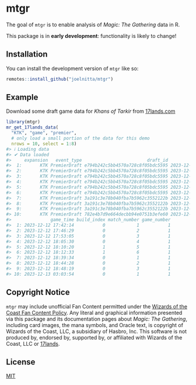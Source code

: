 
<!-- README.md is generated from README.Rmd. Please edit that file -->

# mtgr

<!-- badges: start -->
<!-- badges: end -->

The goal of `mtgr` is to enable analysis of *Magic: The Gathering*
data in R.

This package is in **early development**: functionality is likely to
change!

## Installation

You can install the development version of `mtgr` like so:

``` r
remotes::install_github("joelnitta/mtgr")
```

## Example

Download some draft game data for *Khans of Tarkir* from
[17lands.com](https://www.17lands.com)

``` r
library(mtgr)
mr_get_17lands_data(
  "KTK", "game", "premier",
  # only load a small portion of the data for this demo
  nrows = 10, select = 1:8)
#> ℹ Loading data
#> ✔ Data loaded
#>     expansion   event_type                         draft_id          draft_time
#>  1:       KTK PremierDraft e794b242c5bb4570a728c8f05bdc5595 2023-12-12 17:12:56
#>  2:       KTK PremierDraft e794b242c5bb4570a728c8f05bdc5595 2023-12-12 17:12:56
#>  3:       KTK PremierDraft e794b242c5bb4570a728c8f05bdc5595 2023-12-12 17:12:56
#>  4:       KTK PremierDraft e794b242c5bb4570a728c8f05bdc5595 2023-12-12 17:12:56
#>  5:       KTK PremierDraft e794b242c5bb4570a728c8f05bdc5595 2023-12-12 17:12:56
#>  6:       KTK PremierDraft e794b242c5bb4570a728c8f05bdc5595 2023-12-12 17:12:56
#>  7:       KTK PremierDraft 3a191c3e78b040fba7b5962c3552122b 2023-12-12 18:16:29
#>  8:       KTK PremierDraft 3a191c3e78b040fba7b5962c3552122b 2023-12-12 18:16:29
#>  9:       KTK PremierDraft 3a191c3e78b040fba7b5962c3552122b 2023-12-12 18:16:29
#> 10:       KTK PremierDraft 782e4b7d9e664decbb94e0751b3efe60 2023-12-13 02:32:16
#>               game_time build_index match_number game_number
#>  1: 2023-12-12 17:42:14           0            1           1
#>  2: 2023-12-12 17:46:29           0            2           1
#>  3: 2023-12-12 17:53:05           0            3           1
#>  4: 2023-12-12 18:05:30           0            4           1
#>  5: 2023-12-12 18:10:20           1            5           1
#>  6: 2023-12-12 18:12:33           1            6           1
#>  7: 2023-12-12 18:39:34           0            1           1
#>  8: 2023-12-12 18:44:28           0            2           1
#>  9: 2023-12-12 18:48:19           0            3           1
#> 10: 2023-12-13 03:03:54           0            1           1
```

## Copyright Notice

`mtgr` may include unofficial Fan Content permitted under the [Wizards
of the Coast Fan Content
Policy](https://company.wizards.com/en/legal/fancontentpolicy). Any
literal and graphical information presented via this package and its
documentation pages about *Magic: The Gathering*, including card images,
the mana symbols, and Oracle text, is copyright of Wizards of the Coast,
LLC, a subsidiary of Hasbro, Inc. This software is not produced by,
endorsed by, supported by, or affiliated with Wizards of the Coast, LLC
or [17lands](https://www.17lands.com).

## License

[MIT](LICENSE)
